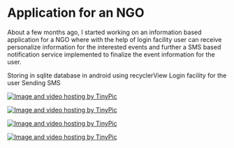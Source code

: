 # Application for an NGO

About a few months ago, I started working on an information based application for a NGO where with the help of login facility user can receive personalize information for the interested events and further a SMS based notification service implemented to finalize the event information for the user. 


Storing in sqlite database in android
using recyclerView 
Login facility for the user
Sending SMS


<a href="http://tinypic.com?ref=nlakd3" target="_blank"><img src="http://i68.tinypic.com/nlakd3.png" border="0" alt="Image and video hosting by TinyPic"></a>

<a href="http://tinypic.com?ref=qrd5x0" target="_blank"><img src="http://i63.tinypic.com/qrd5x0.jpg" border="0" alt="Image and video hosting by TinyPic"></a>

<a href="http://tinypic.com?ref=o94m1e" target="_blank"><img src="http://i68.tinypic.com/o94m1e.jpg" border="0" alt="Image and video hosting by TinyPic"></a>

<a href="http://tinypic.com?ref=igygyr" target="_blank"><img src="http://i63.tinypic.com/igygyr.jpg" border="0" alt="Image and video hosting by TinyPic"></a>
